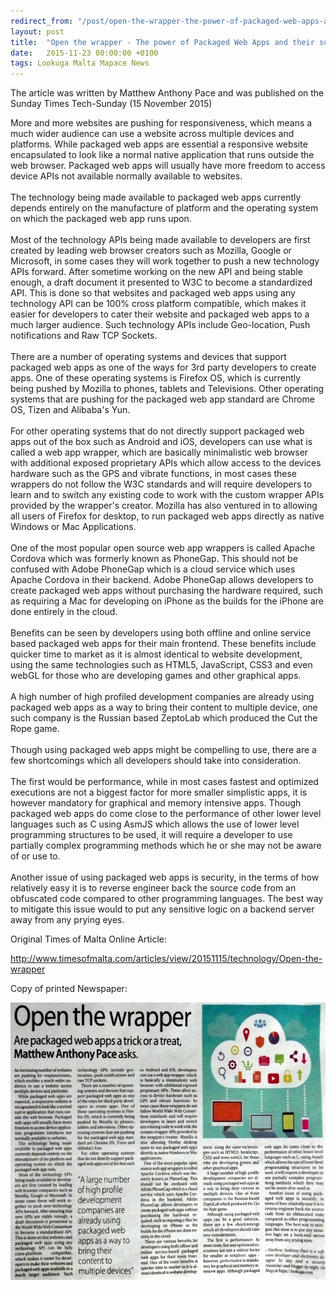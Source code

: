 ```yaml
---
redirect_from: "/post/open-the-wrapper-the-power-of-packaged-web-apps-and-their-supported-platforms"
layout: post
title:  "Open the wrapper - The power of Packaged Web Apps and their supported platforms"
date:   2015-11-23 00:00:00 +0100
tags: Lookuga Malta Mapace News
---
```

<p>The article was written by Matthew Anthony Pace and was published on the Sunday Times Tech-Sunday (15 November 2015)</p><p>More and more websites are pushing for responsiveness, which means a much wider audience can use a website across multiple devices and platforms. While packaged web apps are essential a responsive website encapsulated to look like a normal native application that runs outside the web browser. Packaged web apps will usually have more freedom to access device APIs not available normally available to websites.<br><br>The technology being made available to packaged web apps currently depends entirely on the manufacture of platform and the operating system on which the packaged web app runs upon.<br><br>Most of the technology APIs being made available to developers are first created by leading web browser creators such as Mozilla, Google or Microsoft, in some cases they will work together to push a new technology APIs forward. After sometime working on the new API and being stable enough, a draft document it presented to W3C to become a standardized API. This is done so that websites and packaged web apps using any technology API can be 100% cross platform compatible, which makes it easier for developers to cater their website and packaged web apps to a much larger audience. Such technology APIs include Geo-location, Push notifications and Raw TCP Sockets.<br><br>There are a number of operating systems and devices that support packaged web apps as one of the ways for 3rd party developers to create apps. One of these operating systems is Firefox OS, which is currently being pushed by Mozilla to phones, tablets and Televisions. Other operating systems that are pushing for the packaged web app standard are Chrome OS, Tizen and Alibaba's Yun.<br><br>For other operating systems that do not directly support packaged web apps out of the box such as Android and iOS, developers can use what is called a web app wrapper, which are basically minimalistic web browser with additional exposed proprietary APIs which allow access to the devices hardware such as the GPS and vibrate functions, in most cases these wrappers do not follow the W3C standards and will require developers to learn and to switch any existing code to work with the custom wrapper APIs provided by the wrapper's creator. Mozilla has also ventured in to allowing all users of Firefox for desktop, to run packaged web apps directly as native Windows or Mac Applications.<br><br>One of the most popular open source web app wrappers is called Apache Cordova which was formerly known as PhoneGap. This should not be confused with Adobe PhoneGap which is a cloud service which uses Apache Cordova in their backend. Adobe PhoneGap allows developers to create packaged web apps without purchasing the hardware required, such as requiring a Mac for developing on iPhone as the builds for the iPhone are done entirely in the cloud.<br><br>Benefits can be seen by developers using both offline and online service based packaged web apps for their main frontend. These benefits include quicker time to market as it is almost identical to website development, using the same technologies such as HTML5, JavaScript, CSS3 and even webGL for those who are developing games and other graphical apps.<br><br>A high number of high profiled development companies are already using packaged web apps as a way to bring their content to multiple device, one such company is the Russian based ZeptoLab which produced the Cut the Rope game.<br><br>Though using packaged web apps might be compelling to use, there are a few shortcomings which all developers should take into consideration. <br><br>The first would be performance, while in most cases fastest and optimized executions are not a biggest factor for more smaller simplistic apps, it is however mandatory for graphical and memory intensive apps. Though packaged web apps do come close to the performance of other lower level languages such as C using AsmJS which allows the use of lower level programming structures to be used, it will require a developer to use partially complex programming methods which he or she may not be aware of or use to.<br><br>Another issue of using packaged web apps is security, in the terms of how relatively easy it is to reverse engineer back the source code from an obfuscated code compared to other programming languages. The best way to mitigate this issue would to put any sensitive logic on a backend server away from any prying eyes.</p><p>Original Times of Malta Online Article:</p><p><a href="http://www.timesofmalta.com/articles/view/20151115/technology/Open-the-wrapper">http://www.timesofmalta.com/articles/view/20151115/technology/Open-the-wrapper</a></p><p>Copy of printed&nbsp;Newspaper:</p>
<img style="width: 600px; height: 444px;" src="/images/mini_newspaper_2015-11.jpg">